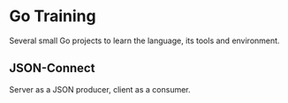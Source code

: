 Go Training
===========

Several small Go projects to learn the language, its tools and environment.

JSON-Connect
------------

Server as a JSON producer, client as a consumer.
